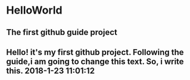 # HelloWorld
The first github guide project
-----------------------------
Hello!
it's my first github project.
Following the guide,i am going to change this text.
So, i  write this.
2018-1-23 11:01:12
------------------------------
